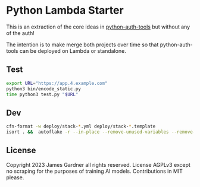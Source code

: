 # Python Lambda Starter

This is an extraction of the core ideas in [python-auth-tools](https://github.com/thejimmyg/python-auth-tools) but without any of the auth!

The intention is to make merge both projects over time so that python-auth-tools can be deployed on Lambda or standalone.

## Test

```sh
export URL="https://app.4.example.com"
python3 bin/encode_static.py
time python3 test.py "$URL"
```

## Dev

```sh
cfn-format -w deploy/stack-*.yml deploy/stack-*.template
isort . &&  autoflake -r --in-place --remove-unused-variables --remove-all-unused-imports . && black .
```

## License

Copyright 2023 James Gardner all rights reserved. License AGPLv3 except no scraping for the purposes of training AI models. Contributions in MIT please.

